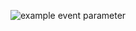 
![example event parameter](https://github.com/github/docs/actions/workflows/main.yml/badge.svg?event=push)
